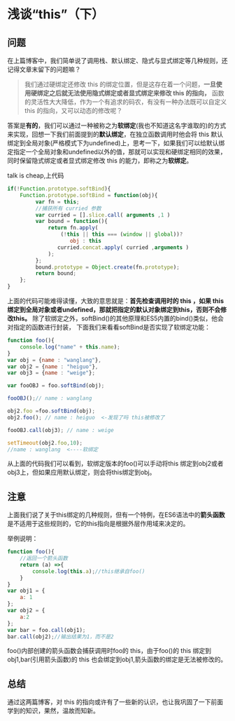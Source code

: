 # 浅谈“this”（下）
## 问题

在上篇博客中，我们简单说了调用栈、默认绑定、隐式与显式绑定等几种规则，还记得文章末留下的问题嘛？

> 我们通过硬绑定还修改 this 的绑定位置，但是这存在着一个问题，**一旦使用硬绑定之后就无法使用隐式绑定或者显式绑定来修改 this 的指向，** 函数的灵活性大大降低，作为一个有追求的码农，有没有一种办法既可以自定义 this 的指向，又可以动态的修改呢？

答案是**有的**，我们可以通过一种被称之为**软绑定**(我也不知道这名字谁取的)的方式来实现，回想一下我们前面提到的**默认绑定**，在独立函数调用时他会将 this 默认绑定到全局对象(严格模式下为undefined)上，思考一下，如果我们可以给默认绑定指定一个全局对象和undefined以外的值，那就可以实现和硬绑定相同的效果，同时保留隐式绑定或者显式绑定修改 this 的能力，即称之为**软绑定**。

talk is cheap,上代码

```js
if(!Function.prototype.softBind){
    Function.prototype.softBind = function(obj){
         var fn = this;
         //捕获所有 curried 参数
         var curried = [].slice.call( arguments ,1 )
         var bound = function(){
             return fn.apply(
                 (!this || this === (window || global))?
                    obj : this 
                curried.concat.apply( curried ,arguments )
             );
         };
         bound.prototype = Object.create(fn.prototype);
         return bound;
    };
}
```

上面的代码可能难得读懂，大致的意思就是：**首先检查调用时的 this ，如果 this 绑定到全局对象或者undefined，那就把指定的默认对象绑定到this，否则不会修改this。**
除了软绑定之外，softBind()的其他原理和ES5内置的bind()类似，他会对指定的函数进行封装，
下面我们来看看softBind是否实现了软绑定功能：

```js
function foo(){
    console.log("name" + this.name);
}
var obj = {name : "wanglang"},
var obj2 = {name : "heiguo"},
var obj3 = {name : "weige"};

var fooOBJ = foo.softBind(obj);

fooOBJ();// name : wanglang

obj2.foo =foo.softBind(obj);
obj2.foo(); // name : heiguo  <-发现了吗 this被修改了

fooOBJ.call(obj3); // name : weige  

setTimeout(obj2.foo,10);
//name : wanglang  <----软绑定
```

从上面的代码我们可以看到，软绑定版本的foo()可以手动将this 绑定到obj2或者obj3上，但如果应用默认绑定，则会将this绑定到obj。

## 注意

上面我们说了关于this绑定的几种规则，但有一个特例，在ES6语法中的**箭头函数**是不适用于这些规则的，它的this指向是根据外层作用域来决定的。

举例说明：

```js
function foo(){
    //返回一个箭头函数
    return (a) =>{
        console.log(this.a);//this继承自foo()
    }
}
var obj1 = {
    a: 1
};
var obj2 = {
    a:2
};
var bar = foo.call(obj1);
bar.call(obj2);//输出结果为1，而不是2
```



foo()内部创建的箭头函数会捕获调用时foo的 this，由于foo()的 this 绑定到obj1,bar(引用箭头函数)的 this 也会绑定到obj1,箭头函数的绑定是无法被修改的。

## 总结

通过这两篇博客，对 this 的指向或许有了一些新的认识，也让我巩固了一下前面学到的知识，果然，温故而知新。